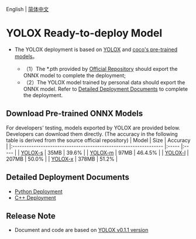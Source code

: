 English | [简体中文](README.md)
# YOLOX Ready-to-deploy Model


- The YOLOX deployment is based on [YOLOX](https://github.com/Megvii-BaseDetection/YOLOX/tree/0.1.1rc0) and [coco's pre-trained models](https://github.com/Megvii-BaseDetection/YOLOX/releases/tag/0.1.1rc0)。

  - （1）The *.pth provided by [Official Repository](https://github.com/Megvii-BaseDetection/YOLOX/releases/tag/0.1.1rc0) should export the ONNX model to complete the deployment;
  - （2）The YOLOX model trained by personal data should export the ONNX model. Refer to [Detailed Deployment Documents](#详细部署文档)  to complete the deployment.



## Download Pre-trained ONNX Models


For developers' testing, models exported by YOLOX are provided below. Developers can download them directly. (The accuracy in the following table is derived from the source official repository)
| Model                                                               | Size    | Accuracy    |
|:---------------------------------------------------------------- |:----- |:----- |
| [YOLOX-s](https://bj.bcebos.com/paddlehub/fastdeploy/yolox_s.onnx) | 35MB | 39.6% |
| [YOLOX-m](https://bj.bcebos.com/paddlehub/fastdeploy/yolox_m.onnx) | 97MB | 46.4.5% |
| [YOLOX-l](https://bj.bcebos.com/paddlehub/fastdeploy/yolox_l.onnx) | 207MB | 50.0% |
| [YOLOX-x](https://bj.bcebos.com/paddlehub/fastdeploy/yolox_x.onnx) | 378MB | 51.2% |




## Detailed Deployment Documents

- [Python Deployment](python)
- [C++ Deployment](cpp)


## Release Note

- Document and code are based on [YOLOX v0.1.1 version](https://github.com/Megvii-BaseDetection/YOLOX/tree/0.1.1rc0) 

